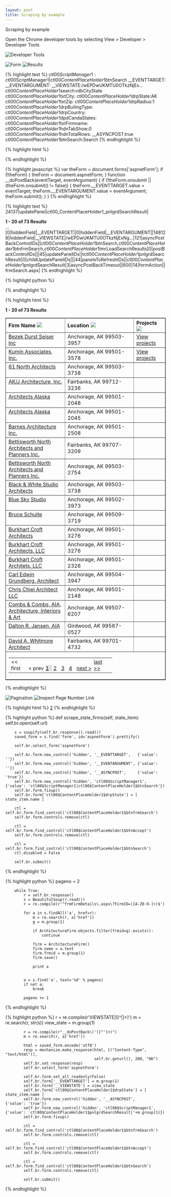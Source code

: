 ```yaml
---
layout: post
title: Scraping by example
---
```


Scraping by example

Open the Chrome developer tools by selecting View > Developer > Developer Tools

![Developer Tools](/assets/scraping-ajax-pages-with-python/developer_tools.png)

![Form](/assets/scraping-by-example-ajax-pagination/form.png)
![Results](/assets/scraping-by-example-ajax-pagination/results.png)

{% highlight text %}
ctl00$ScriptManager1:ctl00$ScriptManager1|ctl00$ContentPlaceHolder1$btnSearch
__EVENTTARGET:
__EVENTARGUMENT:
__VIEWSTATE:/wEPDwUKMTU0OTkzNjEx...
ctl00$ContentPlaceHolder1$search:rdbCityState
ctl00$ContentPlaceHolder1$txtCity:
ctl00$ContentPlaceHolder1$drpState:AK
ctl00$ContentPlaceHolder1$txtZip:
ctl00$ContentPlaceHolder1$drpRadius:1
ctl00$ContentPlaceHolder1$drpBuilingType:
ctl00$ContentPlaceHolder1$drpCountry:
ctl00$ContentPlaceHolder1$dpdCandaStates:
ctl00$ContentPlaceHolder1$txtFirmname:
ctl00$ContentPlaceHolder1$hdnTabShow:0
ctl00$ContentPlaceHolder1$hdnTotalRows:
__ASYNCPOST:true
ctl00$ContentPlaceHolder1$btnSearch:Search
{% endhighlight %}

{% highlight html %}
<form name="aspnetForm" method="post" action="frmSearch.aspx" onsubmit="javascript:return WebForm_OnSubmit();" id="aspnetForm">
{% endhighlight %}

{% highlight javascript %}
var theForm = document.forms['aspnetForm'];
if (!theForm) {
    theForm = document.aspnetForm;
}
function __doPostBack(eventTarget, eventArgument) {
    if (!theForm.onsubmit || (theForm.onsubmit() != false)) {
        theForm.__EVENTTARGET.value = eventTarget;
        theForm.__EVENTARGUMENT.value = eventArgument;
        theForm.submit();
    }
}
{% endhighlight %}

{% highlight text %}
24137|updatePanel|ctl00_ContentPlaceHolder1_pnlgrdSearchResult|
  <input type="hidden" name="ctl00$ContentPlaceHolder1$hdnTabShow" id="ctl00_ContentPlaceHolder1_hdnTabShow" value="0" />
    <div>
      <div style="font-weight: bold;">
        <span id="ctl00_ContentPlaceHolder1_lblRowCountMessage">1 - 20 of 73 Results</span>
      </div>
      <input type="hidden" name="ctl00$ContentPlaceHolder1$hdnTotalRows" id="ctl00_ContentPlaceHolder1_hdnTotalRows" value="73" />
    </div>
    ...
|0|hiddenField|__EVENTTARGET||0|hiddenField|__EVENTARGUMENT||148128|hiddenField|__VIEWSTATE|/wEPDwUKMTU0OTkzNjExNg...|121|asyncPostBackControlIDs||ctl00$ContentPlaceHolder1$btnSearch,ctl00$ContentPlaceHolder1$btnfrmSearch,ctl00$ContentPlaceHolder1$tmrLoadSearchResults|0|postBackControlIDs|||45|updatePanelIDs||tctl00$ContentPlaceHolder1$pnlgrdSearchResult|0|childUpdatePanelIDs|||44|panelsToRefreshIDs||ctl00$ContentPlaceHolder1$pnlgrdSearchResult|3|asyncPostBackTimeout||600|14|formAction||frmSearch.aspx|
{% endhighlight %}

{% highlight python %}

{% endhighlight %}

{% highlight html %}
<input type="hidden" name="ctl00$ContentPlaceHolder1$hdnTabShow" id="ctl00_ContentPlaceHolder1_hdnTabShow" value="0" />
<div>
  <div style="font-weight: bold;">
    <span id="ctl00_ContentPlaceHolder1_lblRowCountMessage">1 - 20 of 73 Results</span>
  </div>
  <input type="hidden" name="ctl00$ContentPlaceHolder1$hdnTotalRows" id="ctl00_ContentPlaceHolder1_hdnTotalRows" value="73" />
</div>
<div>
  <table class="table_grid_b" cellspacing="0" rules="all" border="1" id="ctl00_ContentPlaceHolder1_grdSearchResult" style="border-collapse:collapse;">
    <tr style="color:#555555;">
      <th align="left" scope="col" style="width:30%;">
        <a id="ctl00_ContentPlaceHolder1_grdSearchResult_ctl01_lnkFirmName" title="Sort" href="javascript:__doPostBack('ctl00$ContentPlaceHolder1$grdSearchResult$ctl01$lnkFirmName','')" style="text-decoration:none;">Firm Name</a>
        <img src="Images/up_down.gif" style="border-width:0px;" />
      </th>
      <th align="left" scope="col" style="width:35%;">
        <a id="ctl00_ContentPlaceHolder1_grdSearchResult_ctl01_lnkCity" title="Sort" href="javascript:__doPostBack('ctl00$ContentPlaceHolder1$grdSearchResult$ctl01$lnkCity','')" style="text-decoration:none;">Location</a>
        <img src="Images/up_down.gif" style="border-width:0px;" />
      </th>
      <th align="left" scope="col" style="width:15%;">
        <a id="ctl00_ContentPlaceHolder1_grdSearchResult_ctl01_lnkProjects" title="Sort" href="javascript:__doPostBack('ctl00$ContentPlaceHolder1$grdSearchResult$ctl01$lnkProjects','')" style="text-decoration:none;">Projects</a>
        <img src="Images/down_arrow.png" style="border-width:0px;" />
      </th>
    </tr>
    <tr class="Row1">
      <td class="gridcolumn" align="left" valign="top" style="width:205px;">
        <a id="ctl00_ContentPlaceHolder1_grdSearchResult_ctl02_hpFirmName" href="frmFirmDetails.aspx?FirmID=F2B34EE8-96BF-4C5E-816B-732F68F06CA5">Bezek Durst Seiser Inc</a>
      </td>
      <td align="left" style="width:150px;">
        <span id="ctl00_ContentPlaceHolder1_grdSearchResult_ctl02_lblCity">Anchorage, AK  99503-3957</span>
      </td>
      <td align="left">
        <a id="ctl00_ContentPlaceHolder1_grdSearchResult_ctl02_hpShowProjects" href="frmFirmDetails.aspx?FirmID=F2B34EE8-96BF-4C5E-816B-732F68F06CA5">View projects</a>
      </td>
    </tr>
    <tr class="Row2">
      <td class="gridcolumn" align="left" valign="top" style="width:205px;">
        <a id="ctl00_ContentPlaceHolder1_grdSearchResult_ctl03_hpFirmName" href="frmFirmDetails.aspx?FirmID=F12ED5B3-88A1-49EC-96BC-ACFAA90C68F1">Kumin Associates, Inc.</a>
      </td>
      <td align="left" style="width:150px;">
        <span id="ctl00_ContentPlaceHolder1_grdSearchResult_ctl03_lblCity">Anchorage, AK  99501-3578</span>
      </td>
      <td align="left">
        <a id="ctl00_ContentPlaceHolder1_grdSearchResult_ctl03_hpShowProjects" href="frmFirmDetails.aspx?FirmID=F12ED5B3-88A1-49EC-96BC-ACFAA90C68F1">View projects</a>
      </td>
    </tr>
    <tr class="Row1">
      <td class="gridcolumn" align="left" valign="top" style="width:205px;">
        <a id="ctl00_ContentPlaceHolder1_grdSearchResult_ctl04_hpFirmName" href="frmFirmDetails.aspx?FirmID=4D49059B-F5FC-4BFC-AA46-3442D53928D1">61 North Architects</a>
      </td>
      <td align="left" style="width:150px;">
        <span id="ctl00_ContentPlaceHolder1_grdSearchResult_ctl04_lblCity">Anchorage, AK  99503-3738</span>
      </td>
      <td align="left">
        <a id="ctl00_ContentPlaceHolder1_grdSearchResult_ctl04_hpShowProjects" href="frmFirmDetails.aspx?FirmID=4D49059B-F5FC-4BFC-AA46-3442D53928D1"></a>
      </td>
    </tr>
    <tr class="Row2">
      <td class="gridcolumn" align="left" valign="top" style="width:205px;">
        <a id="ctl00_ContentPlaceHolder1_grdSearchResult_ctl05_hpFirmName" href="frmFirmDetails.aspx?FirmID=D847C6A5-588C-43E6-8517-F7ADEE7166E6">AK/J Architecture, Inc.</a>
      </td>
      <td align="left" style="width:150px;">
        <span id="ctl00_ContentPlaceHolder1_grdSearchResult_ctl05_lblCity">Fairbanks, AK  99712-3236</span>
      </td>
      <td align="left">
        <a id="ctl00_ContentPlaceHolder1_grdSearchResult_ctl05_hpShowProjects" href="frmFirmDetails.aspx?FirmID=D847C6A5-588C-43E6-8517-F7ADEE7166E6"></a>
      </td>
    </tr>
    <tr class="Row1">
      <td class="gridcolumn" align="left" valign="top" style="width:205px;">
        <a id="ctl00_ContentPlaceHolder1_grdSearchResult_ctl06_hpFirmName" href="frmFirmDetails.aspx?FirmID=14E0D4F3-B1E3-4EAA-B93C-757039B640AE">Architects Alaska</a>
      </td>
      <td align="left" style="width:150px;">
        <span id="ctl00_ContentPlaceHolder1_grdSearchResult_ctl06_lblCity">Anchorage, AK  99501-2048</span>
      </td>
      <td align="left">
        <a id="ctl00_ContentPlaceHolder1_grdSearchResult_ctl06_hpShowProjects" href="frmFirmDetails.aspx?FirmID=14E0D4F3-B1E3-4EAA-B93C-757039B640AE"></a>
      </td>
    </tr>
    <tr class="Row2">
      <td class="gridcolumn" align="left" valign="top" style="width:205px;">
        <a id="ctl00_ContentPlaceHolder1_grdSearchResult_ctl07_hpFirmName" href="frmFirmDetails.aspx?FirmID=0B0906FD-5780-4581-B7C9-5D7E596C13A6">Architects Alaska</a>
      </td>
      <td align="left" style="width:150px;">
        <span id="ctl00_ContentPlaceHolder1_grdSearchResult_ctl07_lblCity">Anchorage, AK  99501-2045</span>
      </td>
      <td align="left">
        <a id="ctl00_ContentPlaceHolder1_grdSearchResult_ctl07_hpShowProjects" href="frmFirmDetails.aspx?FirmID=0B0906FD-5780-4581-B7C9-5D7E596C13A6"></a>
      </td>
    </tr>
    <tr class="Row1">
      <td class="gridcolumn" align="left" valign="top" style="width:205px;">
        <a id="ctl00_ContentPlaceHolder1_grdSearchResult_ctl08_hpFirmName" href="frmFirmDetails.aspx?FirmID=04E714C2-EA46-483A-8D96-18439559C3CD">Barnes Architecture Inc.</a>
      </td>
      <td align="left" style="width:150px;">
        <span id="ctl00_ContentPlaceHolder1_grdSearchResult_ctl08_lblCity">Anchorage, AK  99501-2508</span>
      </td>
      <td align="left">
        <a id="ctl00_ContentPlaceHolder1_grdSearchResult_ctl08_hpShowProjects" href="frmFirmDetails.aspx?FirmID=04E714C2-EA46-483A-8D96-18439559C3CD"></a>
      </td>
    </tr>
    <tr class="Row2">
      <td class="gridcolumn" align="left" valign="top" style="width:205px;">
        <a id="ctl00_ContentPlaceHolder1_grdSearchResult_ctl09_hpFirmName" href="frmFirmDetails.aspx?FirmID=CF2D0F2F-D2BB-4930-8A40-58536543CE2C">Bettisworth North Architects and Planners Inc.</a>
      </td>
      <td align="left" style="width:150px;">
        <span id="ctl00_ContentPlaceHolder1_grdSearchResult_ctl09_lblCity">Fairbanks, AK  99707-3209</span>
      </td>
      <td align="left">
        <a id="ctl00_ContentPlaceHolder1_grdSearchResult_ctl09_hpShowProjects" href="frmFirmDetails.aspx?FirmID=CF2D0F2F-D2BB-4930-8A40-58536543CE2C"></a>
      </td>
    </tr>
    <tr class="Row1">
      <td class="gridcolumn" align="left" valign="top" style="width:205px;">
        <a id="ctl00_ContentPlaceHolder1_grdSearchResult_ctl10_hpFirmName" href="frmFirmDetails.aspx?FirmID=8D1326A5-953E-4FC6-9B60-D6B8D7687F89">Bettisworth North Architects and Planners Inc.</a>
      </td>
      <td align="left" style="width:150px;">
        <span id="ctl00_ContentPlaceHolder1_grdSearchResult_ctl10_lblCity">Anchorage, AK  99503-2754</span>
      </td>
      <td align="left">
        <a id="ctl00_ContentPlaceHolder1_grdSearchResult_ctl10_hpShowProjects" href="frmFirmDetails.aspx?FirmID=8D1326A5-953E-4FC6-9B60-D6B8D7687F89"></a>
      </td>
    </tr>
    <tr class="Row2">
      <td class="gridcolumn" align="left" valign="top" style="width:205px;">
        <a id="ctl00_ContentPlaceHolder1_grdSearchResult_ctl11_hpFirmName" href="frmFirmDetails.aspx?FirmID=5E65419A-D61C-498A-8E37-4100CD657DC6">Black & White Studio Architects</a>
      </td>
      <td align="left" style="width:150px;">
        <span id="ctl00_ContentPlaceHolder1_grdSearchResult_ctl11_lblCity">Anchorage, AK  99503-3738</span>
      </td>
      <td align="left">
        <a id="ctl00_ContentPlaceHolder1_grdSearchResult_ctl11_hpShowProjects" href="frmFirmDetails.aspx?FirmID=5E65419A-D61C-498A-8E37-4100CD657DC6"></a>
      </td>
    </tr>
    <tr class="Row1">
      <td class="gridcolumn" align="left" valign="top" style="width:205px;">
        <a id="ctl00_ContentPlaceHolder1_grdSearchResult_ctl12_hpFirmName" href="frmFirmDetails.aspx?FirmID=0136A5D0-8A2D-41A2-A396-7F3796DAC12F">Blue Sky Studio</a>
      </td>
      <td align="left" style="width:150px;">
        <span id="ctl00_ContentPlaceHolder1_grdSearchResult_ctl12_lblCity">Anchorage, AK  99502-3973</span>
      </td>
      <td align="left">
        <a id="ctl00_ContentPlaceHolder1_grdSearchResult_ctl12_hpShowProjects" href="frmFirmDetails.aspx?FirmID=0136A5D0-8A2D-41A2-A396-7F3796DAC12F"></a>
      </td>
    </tr>
    <tr class="Row2">
      <td class="gridcolumn" align="left" valign="top" style="width:205px;">
        <a id="ctl00_ContentPlaceHolder1_grdSearchResult_ctl13_hpFirmName" href="frmFirmDetails.aspx?FirmID=04EC3B2B-9D51-4EEC-B633-0114DDF6ACB3">Bruce Schulte</a>
      </td>
      <td align="left" style="width:150px;">
        <span id="ctl00_ContentPlaceHolder1_grdSearchResult_ctl13_lblCity">Anchorage, AK  99509-3719</span>
      </td>
      <td align="left">
        <a id="ctl00_ContentPlaceHolder1_grdSearchResult_ctl13_hpShowProjects" href="frmFirmDetails.aspx?FirmID=04EC3B2B-9D51-4EEC-B633-0114DDF6ACB3"></a>
      </td>
    </tr>
    <tr class="Row1">
      <td class="gridcolumn" align="left" valign="top" style="width:205px;">
        <a id="ctl00_ContentPlaceHolder1_grdSearchResult_ctl14_hpFirmName" href="frmFirmDetails.aspx?FirmID=374B9A3F-2B2D-491A-8A8C-C7E5BA175651">Burkhart Croft Architects</a>
      </td>
      <td align="left" style="width:150px;">
        <span id="ctl00_ContentPlaceHolder1_grdSearchResult_ctl14_lblCity">Anchorage, AK  99501-3276</span>
      </td>
      <td align="left">
        <a id="ctl00_ContentPlaceHolder1_grdSearchResult_ctl14_hpShowProjects" href="frmFirmDetails.aspx?FirmID=374B9A3F-2B2D-491A-8A8C-C7E5BA175651"></a>
      </td>
    </tr>
    <tr class="Row2">
      <td class="gridcolumn" align="left" valign="top" style="width:205px;">
        <a id="ctl00_ContentPlaceHolder1_grdSearchResult_ctl15_hpFirmName" href="frmFirmDetails.aspx?FirmID=D66769F7-5656-4989-9831-93690525F2AC">Burkhart Croft Architects, LLC</a>
      </td>
      <td align="left" style="width:150px;">
        <span id="ctl00_ContentPlaceHolder1_grdSearchResult_ctl15_lblCity">Anchorage, AK  99501-3276</span>
      </td>
      <td align="left">
        <a id="ctl00_ContentPlaceHolder1_grdSearchResult_ctl15_hpShowProjects" href="frmFirmDetails.aspx?FirmID=D66769F7-5656-4989-9831-93690525F2AC"></a>
      </td>
    </tr>
    <tr class="Row1">
      <td class="gridcolumn" align="left" valign="top" style="width:205px;">
        <a id="ctl00_ContentPlaceHolder1_grdSearchResult_ctl16_hpFirmName" href="frmFirmDetails.aspx?FirmID=A44BA93C-7781-4E0E-90A2-ABB8CD30098C">Burkhart Croft Architets, LLC</a>
      </td>
      <td align="left" style="width:150px;">
        <span id="ctl00_ContentPlaceHolder1_grdSearchResult_ctl16_lblCity">Anchorage, AK  99501-2326</span>
      </td>
      <td align="left">
        <a id="ctl00_ContentPlaceHolder1_grdSearchResult_ctl16_hpShowProjects" href="frmFirmDetails.aspx?FirmID=A44BA93C-7781-4E0E-90A2-ABB8CD30098C"></a>
      </td>
    </tr>
    <tr class="Row2">
      <td class="gridcolumn" align="left" valign="top" style="width:205px;">
        <a id="ctl00_ContentPlaceHolder1_grdSearchResult_ctl17_hpFirmName" href="frmFirmDetails.aspx?FirmID=8B4DE74A-67B8-4E3E-A0F7-8A07ACBB79D1">Carl Edwin Grundberg, Architect</a>
      </td>
      <td align="left" style="width:150px;">
        <span id="ctl00_ContentPlaceHolder1_grdSearchResult_ctl17_lblCity">Anchorage, AK  99504-3947</span>
      </td>
      <td align="left">
        <a id="ctl00_ContentPlaceHolder1_grdSearchResult_ctl17_hpShowProjects" href="frmFirmDetails.aspx?FirmID=8B4DE74A-67B8-4E3E-A0F7-8A07ACBB79D1"></a>
      </td>
    </tr>
    <tr class="Row1">
      <td class="gridcolumn" align="left" valign="top" style="width:205px;">
        <a id="ctl00_ContentPlaceHolder1_grdSearchResult_ctl18_hpFirmName" href="frmFirmDetails.aspx?FirmID=79105880-28EF-4DDE-89B7-705267038B8B">Chris Chiei Architect LLC</a>
      </td>
      <td align="left" style="width:150px;">
        <span id="ctl00_ContentPlaceHolder1_grdSearchResult_ctl18_lblCity">Anchorage, AK  99501-2148</span>
      </td>
      <td align="left">
        <a id="ctl00_ContentPlaceHolder1_grdSearchResult_ctl18_hpShowProjects" href="frmFirmDetails.aspx?FirmID=79105880-28EF-4DDE-89B7-705267038B8B"></a>
      </td>
    </tr>
    <tr class="Row2">
      <td class="gridcolumn" align="left" valign="top" style="width:205px;">
        <a id="ctl00_ContentPlaceHolder1_grdSearchResult_ctl19_hpFirmName" href="frmFirmDetails.aspx?FirmID=62892542-6457-462D-8FCD-D8AB103B8F11">Combs & Combs, AIA, Architecture, Interiors & Art</a>
      </td>
      <td align="left" style="width:150px;">
        <span id="ctl00_ContentPlaceHolder1_grdSearchResult_ctl19_lblCity">Anchorage, AK  99507-6207</span>
      </td>
      <td align="left">
        <a id="ctl00_ContentPlaceHolder1_grdSearchResult_ctl19_hpShowProjects" href="frmFirmDetails.aspx?FirmID=62892542-6457-462D-8FCD-D8AB103B8F11"></a>
      </td>
    </tr>
    <tr class="Row1">
      <td class="gridcolumn" align="left" valign="top" style="width:205px;">
        <a id="ctl00_ContentPlaceHolder1_grdSearchResult_ctl20_hpFirmName" href="frmFirmDetails.aspx?FirmID=5ED2966B-04FD-4D49-933C-742524FAB91D">Dalton R. Jansen, AIA</a>
      </td>
      <td align="left" style="width:150px;">
        <span id="ctl00_ContentPlaceHolder1_grdSearchResult_ctl20_lblCity">Girdwood, AK  99587-0527</span>
      </td>
      <td align="left">
        <a id="ctl00_ContentPlaceHolder1_grdSearchResult_ctl20_hpShowProjects" href="frmFirmDetails.aspx?FirmID=5ED2966B-04FD-4D49-933C-742524FAB91D"></a>
      </td>
    </tr>
    <tr class="Row2">
      <td class="gridcolumn" align="left" valign="top" style="width:205px;">
        <a id="ctl00_ContentPlaceHolder1_grdSearchResult_ctl21_hpFirmName" href="frmFirmDetails.aspx?FirmID=6B454F69-9C31-440D-8068-16BA0A6ACAA3">David A. Whitmore Architect</a>
      </td>
      <td align="left" style="width:150px;">
        <span id="ctl00_ContentPlaceHolder1_grdSearchResult_ctl21_lblCity">Fairbanks, AK  99701-4732</span>
      </td>
      <td align="left">
        <a id="ctl00_ContentPlaceHolder1_grdSearchResult_ctl21_hpShowProjects" href="frmFirmDetails.aspx?FirmID=6B454F69-9C31-440D-8068-16BA0A6ACAA3"></a>
      </td>
    </tr>
    <tr class="footer_grid" align="right">
      <td colspan="3">
        <table>
          <tr>
            <td>
              <a disabled="disabled" class="dis_class" style="display:inline-block;width:50px;">&lt;&lt; first</a>
	      <a disabled="disabled" class="dis_class" style="display:inline-block;width:50px;">&lt; prev</a>
	      <a class="LinkPaging" href="javascript:__doPostBack('ctl00$ContentPlaceHolder1$grdSearchResult$ctl23$ctl02','')" style="display:inline-block;background-color:#E2E2E2;width:20px;">1</a>
	      <a class="LinkPaging" href="javascript:__doPostBack('ctl00$ContentPlaceHolder1$grdSearchResult$ctl23$ctl03','')" style="display:inline-block;width:20px;">2</a>
	      <a class="LinkPaging" href="javascript:__doPostBack('ctl00$ContentPlaceHolder1$grdSearchResult$ctl23$ctl04','')" style="display:inline-block;width:20px;">3</a>
	      <a class="LinkPaging" href="javascript:__doPostBack('ctl00$ContentPlaceHolder1$grdSearchResult$ctl23$ctl05','')" style="display:inline-block;width:20px;">4</a>
	      <a href="javascript:__doPostBack('ctl00$ContentPlaceHolder1$grdSearchResult$ctl23$ctl06','')" style="display:inline-block;width:50px;">next &gt;</a>
	      <a href="javascript:__doPostBack('ctl00$ContentPlaceHolder1$grdSearchResult$ctl23$ctl07','')" style="display:inline-block;width:50px;">last &gt;&gt;</a>
            </td>
          </tr>
        </table>
      </td>
    </tr>
  </table>
</div>
{% endhighlight %}

![Pagination](/assets/scraping-by-example-ajax-pagination/pagination.png)
![Inspect Page Number Link](/assets/scraping-by-example-ajax-pagination/inspect_page_number_link.png)

{% highlight html %}
<a class="LinkPaging" href="javascript:__doPostBack('ctl00$ContentPlaceHolder1$grdSearchResult$ctl23$ctl03','')">2</a>
{% endhighlight %}

{% highlight python %}
def scrape_state_firms(self, state_item):
        self.br.open(self.url)
        
        s = soupify(self.br.response().read())
        saved_form = s.find('form', id='aspnetForm').prettify()

        self.br.select_form('aspnetForm')

        self.br.form.new_control('hidden', '__EVENTTARGET',   {'value': ''})
        self.br.form.new_control('hidden', '__EVENTARGUMENT', {'value': ''})
        self.br.form.new_control('hidden', '__ASYNCPOST',     {'value': 'true'})
        self.br.form.new_control('hidden', 'ctl00$ScriptManager1', {'value': 'ctl00$ScriptManager1|ctl00$ContentPlaceHolder1$btnSearch'})
        self.br.form.fixup()
        self.br.form['ctl00$ContentPlaceHolder1$drpState'] = [ state_item.name ]

        ctl = self.br.form.find_control('ctl00$ContentPlaceHolder1$btnfrmSearch')
        self.br.form.controls.remove(ctl)

        ctl = self.br.form.find_control('ctl00$ContentPlaceHolder1$btnAccept')
        self.br.form.controls.remove(ctl)

        ctl = self.br.form.find_control('ctl00$ContentPlaceHolder1$btnSearch')
        ctl.disabled = False

        self.br.submit()
{% endhighlight %}

{% highlight python %}
pageno = 2

        while True:
            r = self.br.response()
            s = BeautifulSoup(r.read())
            r = re.compile(r'^frmFirmDetails\.aspx\?FirmID=([A-Z0-9-]+)$')

            for a in s.findAll('a', href=r):
                m = re.search(r, a['href'])
                g = m.group(1)

                if ArchitectureFirm.objects.filter(frmid=g).exists():
                    continue

                firm = ArchitectureFirm()
                firm.name = a.text
                firm.frmid = m.group(1)
                firm.save()

                print a


            a = s.find('a', text='%d' % pageno)
            if not a:
                break

            pageno += 1
{% endhighlight %}

{% highlight python %}
r = re.compile(r'VIEWSTATE\|([^|]+)')
            m = re.search(r, str(s))
            view_state = m.group(1)

            r = re.compile(r"__doPostBack\('([^']+)")
            m = re.search(r, a['href'])

            html = saved_form.encode('utf8')
            resp = mechanize.make_response(html, [("Content-Type", "text/html")],
                                           self.br.geturl(), 200, "OK")
            self.br.set_response(resp)
            self.br.select_form('aspnetForm')

            self.br.form.set_all_readonly(False)
            self.br.form['__EVENTTARGET'] = m.group(1)
            self.br.form['__VIEWSTATE'] = view_state
            self.br.form['ctl00$ContentPlaceHolder1$drpState'] = [ state_item.name ]
            self.br.form.new_control('hidden', '__ASYNCPOST',     {'value': 'true'})
            self.br.form.new_control('hidden', 'ctl00$ScriptManager1', {'value': 'ctl00$ContentPlaceHolder1$pnlgrdSearchResult|'+m.group(1)})
            self.br.form.fixup()

            ctl = self.br.form.find_control('ctl00$ContentPlaceHolder1$btnfrmSearch')
            self.br.form.controls.remove(ctl)

            ctl = self.br.form.find_control('ctl00$ContentPlaceHolder1$btnAccept')
            self.br.form.controls.remove(ctl)

            ctl = self.br.form.find_control('ctl00$ContentPlaceHolder1$btnSearch')
            self.br.form.controls.remove(ctl)

            self.br.submit()
{% endhighlight %}


